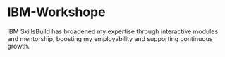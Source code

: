 # IBM-Workshope
IBM SkillsBuild has broadened my expertise through interactive modules and mentorship, boosting my employability and supporting continuous growth.
